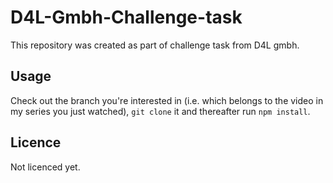# D4L-Gmbh-Challenge-task

This repository was created as part of challenge task from D4L gmbh.


## Usage
Check out the branch you're interested in (i.e. which belongs to the video in my series you just watched), ```git clone``` it and thereafter run ```npm install```.


## Licence

Not licenced yet.
